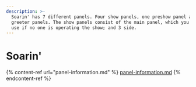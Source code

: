 ```yaml
---
description: >-
  Soarin' has 7 different panels. Four show panels, one preshow panel and two
  greeter panels. The show panels consist of the main panel, which you should
  use if no one is operating the show; and 3 side.
---
```


# Soarin'

{% content-ref url="panel-information.md" %}
[panel-information.md](panel-information.md)
{% endcontent-ref %}
